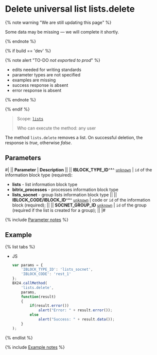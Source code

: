 # Delete universal list lists.delete

{% note warning "We are still updating this page" %}

Some data may be missing — we will complete it shortly.

{% endnote %}

{% if build == 'dev' %}

{% note alert "TO-DO _not exported to prod_" %}

- edits needed for writing standards
- parameter types are not specified
- examples are missing
- success response is absent
- error response is absent

{% endnote %}

{% endif %}

> Scope: [`lists`](../../scopes/permissions.md)
>
> Who can execute the method: any user

The method `lists.delete` removes a list. On successful deletion, the response is *true*, otherwise *false*.

## Parameters

#|
|| **Parameter** | **Description** ||
|| **IBLOCK_TYPE_ID**^*^
[`unknown`](../../data-types.md) | `id` of the information block type (required):
- **lists** - list information block type
- **bitrix_processes** - processes information block type
- **lists_socnet** - group lists information block type ||
|| **IBLOCK_CODE/IBLOCK_ID**^*^
[`unknown`](../../data-types.md) | code or `id` of the information block (required); ||
|| **SOCNET_GROUP_ID**
[`unknown`](../../data-types.md) | `id` of the group (required if the list is created for a group); ||
|#

{% include [Parameter notes](../../../_includes/required.md) %}

## Example

{% list tabs %}

- JS

    ```js
    var params = {
        'IBLOCK_TYPE_ID': 'lists_socnet',
        'IBLOCK_CODE': 'rest_1'
    };
    BX24.callMethod(
        'lists.delete',
        params,
        function(result)
        {
            if(result.error())
                alert("Error: " + result.error());
            else
                alert("Success: " + result.data());
        }
    );
    ```

{% endlist %}

{% include [Example notes](../../../_includes/examples.md) %}